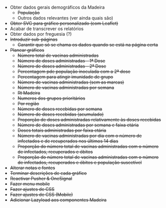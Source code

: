 - Obter dados gerais demográficos da Madeira
    - ~~População~~
    - Outros dados relevantes (ver ainda quais são)
- ~~Obter SVG para gráfico personalizado (com Leaflet)~~
- Acabar de transcrever os relatórios
- Obter dados por freguesia (?)
- ~~Introduzir sub-páginas~~
    - ~~Garantir que só se chama os dados quando se está na página certa~~
- ~~Planear gráficos~~
    - ~~Número total de vacinas administradas~~
    - ~~Número de doses administradas - 1ª Dose~~
    - ~~Número de doses administradas - 2ª Dose~~
    - ~~Percentagem pde população inoculada com a 2ª dose~~
    - ~~Percentagem para atingir imunidade de grupo~~
    - ~~Número de vacinas administradas (sem as marcas)~~
    - ~~Número de vacinas administradas por semana~~
    - ~~Rt Madeira~~
    - ~~Numeros dos grupos prioritários~~
    - ~~Por região~~
    - ~~Número de doses recebidas por semana~~
    - ~~Número de doses recebidas (acumulado)~~
    - ~~Proporção de doses administradas relativamente às doses recebidas~~
    - ~~Número de doses administradas por semana e faixa etária~~
    - ~~Doses totais administradas por faixa etária~~
    - ~~Número de vacinas administradas por dia com o número de infectados e de recuperados nos últimos 14 dias~~
    - ~~Proporção do número total de vacinas administradas com o número de infectados, recuperados e óbitos~~
    - ~~Proporção do número total de vacinas administradas com o número de infectados, recuperados e óbitos e população suscetível~~
- ~~Alterar notas e fontes~~
- ~~Terminar descrições de cada gráfico~~
- ~~Reactivar Pusher & OneSignal~~
- ~~Fazer menu mobile~~
- ~~Fazer ajustes de CSS~~
- ~~Fazer ajustes de CSS (Mobile)~~
- ~~Adicionar Lazyload aos componentes Madeira~~

